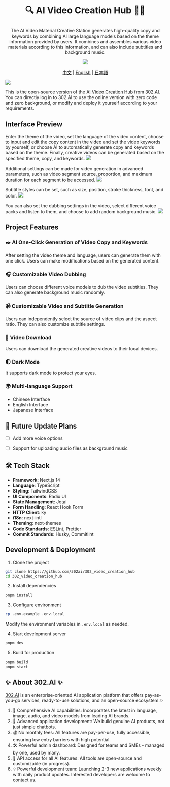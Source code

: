 # <p align="center"> 🔍 AI Video Creation Hub 🚀✨</p>

<p align="center">The AI Video Material Creative Station generates high-quality copy and keywords by combining AI large language models based on the theme information provided by users. It combines and assembles various video materials according to this information, and can also include subtitles and background music.</p>

<p align="center"><a href="https://302.ai/product/detail/20" target="blank"><img src="https://file.302.ai/gpt/imgs/github/20250102/72a57c4263944b73bf521830878ae39a.png" /></a></p >

<p align="center"><a href="README_zh.md">中文</a> | <a href="README.md">English</a> | <a href="README_ja.md">日本語</a></p>

![](docs/302_Video_Creation_Hub_en.png)

This is the open-source version of the [AI Video Creation Hub](https://302.ai/product/detail/20) from [302.AI](https://302.ai/en/). You can directly log in to 302.AI to use the online version with zero code and zero background, or modify and deploy it yourself according to your requirements.


## Interface Preview
Enter the theme of the video, set the language of the video content, choose to input and edit the copy content in the video and set the video keywords by yourself, or choose AI to automatically generate copy and keywords based on the theme. Finally, creative videos can be generated based on the specified theme, copy, and keywords.
![](docs/302_AI_Video_Creation_Hub_en_screenshot_01.png)

Additional settings can be made for video generation in advanced parameters, such as video segment source, proportion, and maximum duration for each segment to be accessed.
![](docs/302_AI_Video_Creation_Hub_en_screenshot_02.png)     

Subtitle styles can be set, such as size, position, stroke thickness, font, and color.
![](docs/302_AI_Video_Creation_Hub_en_screenshot_03.png)     

You can also set the dubbing settings in the video, select different voice packs and listen to them, and choose to add random background music.
![](docs/302_AI_Video_Creation_Hub_en_screenshot_04.png)   


## Project Features
### ✒️ AI One-Click Generation of Video Copy and Keywords
  After setting the video theme and language, users can generate them with one click. Users can make modifications based on the generated content.
### 🎧 Customizable Video Dubbing
  Users can choose different voice models to dub the video subtitles. They can also generate background music randomly.
### 📹 Customizable Video and Subtitle Generation
  Users can independently select the source of video clips and the aspect ratio. They can also customize subtitle settings.
### 📎 Video Download
  Users can download the generated creative videos to their local devices.
### 🌓 Dark Mode
  It supports dark mode to protect your eyes.
### 🌍 Multi-language Support
- Chinese Interface
- English Interface
- Japanese Interface
## 🚩 Future Update Plans
- [ ] Add more voice options
- [ ] Support for uploading audio files as background music


## 🛠️ Tech Stack

- **Framework**: Next.js 14
- **Language**: TypeScript
- **Styling**: TailwindCSS
- **UI Components**: Radix UI
- **State Management**: Jotai
- **Form Handling**: React Hook Form
- **HTTP Client**: ky
- **i18n**: next-intl
- **Theming**: next-themes
- **Code Standards**: ESLint, Prettier
- **Commit Standards**: Husky, Commitlint


## Development & Deployment
1. Clone the project
```bash
git clone https://github.com/302ai/302_video_creation_hub
cd 302_video_creation_hub
```

2. Install dependencies
```bash
pnpm install
```

3. Configure environment
```bash
cp .env.example .env.local
```
Modify the environment variables in `.env.local` as needed.

4. Start development server
```bash
pnpm dev
```

5. Build for production
```bash
pnpm build
pnpm start
```


## ✨ About 302.AI ✨
[302.AI](https://302.ai) is an enterprise-oriented AI application platform that offers pay-as-you-go services, ready-to-use solutions, and an open-source ecosystem.✨
1. 🧠 Comprehensive AI capabilities: Incorporates the latest in language, image, audio, and video models from leading AI brands.
2. 🚀 Advanced application development: We build genuine AI products, not just simple chatbots.
3. 💰 No monthly fees: All features are pay-per-use, fully accessible, ensuring low entry barriers with high potential.
4. 🛠 Powerful admin dashboard: Designed for teams and SMEs - managed by one, used by many.
5. 🔗 API access for all AI features: All tools are open-source and customizable (in progress).
6. 💡 Powerful development team: Launching 2-3 new applications weekly with daily product updates. Interested developers are welcome to contact us.
